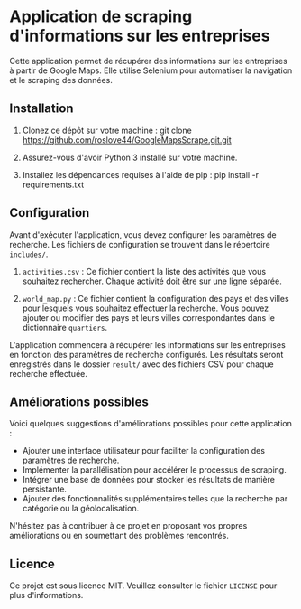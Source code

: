 # Application de scraping d'informations sur les entreprises

Cette application permet de récupérer des informations sur les entreprises à partir de Google Maps. Elle utilise Selenium pour automatiser la navigation et le scraping des données.

## Installation

1. Clonez ce dépôt sur votre machine :
git clone [https://github.com/roslove44/GoogleMapsScrape.git.git
](https://github.com/roslove44/GoogleMapsScrape.git)

2. Assurez-vous d'avoir Python 3 installé sur votre machine.

3. Installez les dépendances requises à l'aide de pip :
pip install -r requirements.txt


## Configuration

Avant d'exécuter l'application, vous devez configurer les paramètres de recherche. Les fichiers de configuration se trouvent dans le répertoire `includes/`.

1. `activities.csv` : Ce fichier contient la liste des activités que vous souhaitez rechercher. Chaque activité doit être sur une ligne séparée.

2. `world_map.py` : Ce fichier contient la configuration des pays et des villes pour lesquels vous souhaitez effectuer la recherche. Vous pouvez ajouter ou modifier des pays et leurs villes correspondantes dans le dictionnaire `quartiers`.



L'application commencera à récupérer les informations sur les entreprises en fonction des paramètres de recherche configurés. Les résultats seront enregistrés dans le dossier `result/` avec des fichiers CSV pour chaque recherche effectuée.

## Améliorations possibles

Voici quelques suggestions d'améliorations possibles pour cette application :

- Ajouter une interface utilisateur pour faciliter la configuration des paramètres de recherche.
- Implémenter la parallélisation pour accélérer le processus de scraping.
- Intégrer une base de données pour stocker les résultats de manière persistante.
- Ajouter des fonctionnalités supplémentaires telles que la recherche par catégorie ou la géolocalisation.

N'hésitez pas à contribuer à ce projet en proposant vos propres améliorations ou en soumettant des problèmes rencontrés.

## Licence

Ce projet est sous licence MIT. Veuillez consulter le fichier `LICENSE` pour plus d'informations.


